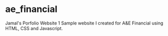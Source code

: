 # ae_financial
Jamal's Porfolio Website 1
Sample website I created for A&E Financial using HTML, CSS and Javascript.
